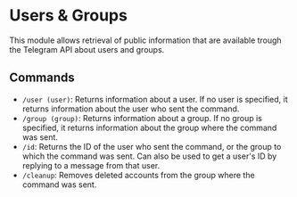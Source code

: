 # Users & Groups

This module allows retrieval of public information that are available trough the Telegram API about users and groups.

## Commands

- `/user (user)`: Returns information about a user. If no user is specified, it returns information about the user who sent the command.
- `/group (group)`: Returns information about a group. If no group is specified, it returns information about the group where the command was sent.
- `/id`: Returns the ID of the user who sent the command, or the group to which the command was sent. Can also be used to get a user's ID by replying to a message from that user.
- `/cleanup`: Removes deleted accounts from the group where the command was sent.
